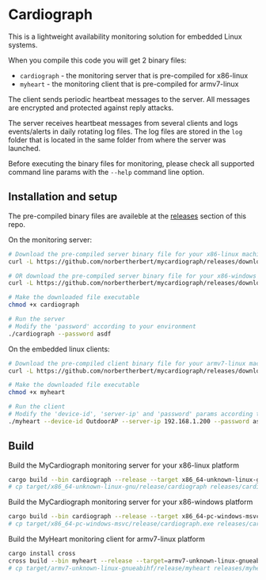# Cardiograph

This is a lightweight availability monitoring solution for embedded Linux systems.

When you compile this code you will get 2 binary files:

- `cardiograph` - the monitoring server that is pre-compiled for x86-linux
- `myheart` - the monitoring client that is pre-compiled for armv7-linux

The client sends periodic heartbeat messages to the server. All messages are encrypted and protected against reply attacks.

The server receives heartbeat messages from several clients and logs events/alerts in daily rotating log files. The log files are stored in the `log` folder that is located in the same folder from where the server was launched.

Before executing the binary files for monitoring, please check all supported command line params with the `--help` command line option.

## Installation and setup

The pre-compiled binary files are availeble at the [releases](https://github.com/norbertherbert/mycardiograph/releases) section of this repo.

On the monitoring server:

```bash
# Download the pre-compiled server binary file for your x86-linux machine 
curl -L https://github.com/norbertherbert/mycardiograph/releases/download/v0.1.1/cardiograph-0.1.1-x86_64-unknown-linux-gnu -o cardiograph

# OR download the pre-compiled server binary file for your x86-windows machine 
curl -L https://github.com/norbertherbert/mycardiograph/releases/download/v0.1.1/cardiograph-0.1.1-x86_64-pc-windows-msvc.exe  -o cardiograph.exe

# Make the downloaded file executable
chmod +x cardiograph

# Run the server
# Modify the 'password' according to your environment
./cardiograph --password asdf
```

On the embedded linux clients:

```bash
# Download the pre-compiled client binary file for your armv7-linux machine 
curl -L https://github.com/norbertherbert/mycardiograph/releases/download/v0.1.1/myheart-0.1.1-armv7-unknown-linux-gnueabihf -o myheart

# Make the downloaded file executable
chmod +x myheart

# Run the client
# Modify the 'device-id', 'server-ip' and 'password' params according to your environment
./myheart --device-id OutdoorAP --server-ip 192.168.1.200 --password asdf
```

## Build

Build the MyCardiograph monitoring server for your x86-linux platform

```bash
cargo build --bin cardiograph --release --target x86_64-unknown-linux-gnu
# cp target/x86_64-unknown-linux-gnu/release/cardiograph releases/cardiograph-0.1.1-x86_64-unknown-linux-gnu
```

Build the MyCardiograph monitoring server for your x86-windows platform

```bash
cargo build --bin cardiograph --release --target x86_64-pc-windows-msvc
# cp target/x86_64-pc-windows-msvc/release/cardiograph.exe releases/cardiograph-0.1.1-x86_64-pc-windows-msvc.exe
```

Build the MyHeart monitoring client for armv7-linux platform

```bash
cargo install cross
cross build --bin myheart --release --target=armv7-unknown-linux-gnueabihf
# cp target/armv7-unknown-linux-gnueabihf/release/myheart releases/myheart-0.1.1-armv7-unknown-linux-gnueabihf
```
